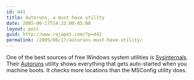 ```yaml
---
id: 441
title: Autoruns, a must have utility
date: 2005-06-17T14:22:00-05:00
layout: post
guid: http://www.rajapet.com/?p=441
permalink: /2005/06/17/autoruns-must-have-utility/
---
```

One of the best sources of free Windows system utilities is [Sysinternals](http://www.sysinternals.com/). Their [Autoruns](http://www.sysinternals.com/utilities/autoruns.html) utility shows everything that gets auto-started when you machine boots. It checks more locations than the MSConfig utility does.